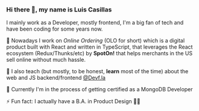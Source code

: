 ### Hi there 👋, my name is Luis Casillas

I mainly work as a Developer, mostly frontend, I'm a big fan of tech and have been coding for some years now. 

🔭 Nowadays I work on _Online Ordering_ (OLO for short) which is a digital product built with React and written in TypeScript, that leverages the React ecosystem (Redux/Thunks/etc) by **SpotOn!** that helps merchants in the US sell online without much hassle. 

🧮 I also teach (but mostly, to be honest, **learn** most of the time) about the web and JS backend/frontend [@Devf.la](https://github.com/devfmx) 
  
🌱 Currently I'm in the process of getting certified as a MongoDB Developer

⚡ Fun fact: I actually have a B.A. in Product Design 🏴‍☠️


<!--
**casillasluisn12/casillasluisn12** is a ✨ _special_ ✨ repository because its `README.md` (this file) appears on your GitHub profile.

Here are some ideas to get you started:

- 🔭 I’m currently working on ...
- 🌱 I’m currently learning ...
- 👯 I’m looking to collaborate on ...
- 🤔 I’m looking for help with ...
- 💬 Ask me about ...
- 📫 How to reach me: ...
- 😄 Pronouns: ...
- ⚡ Fun fact: ...
-->
